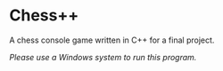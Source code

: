 # Chess++

A chess console game written in C++ for a final project.

*Please use a Windows system to run this program.*
